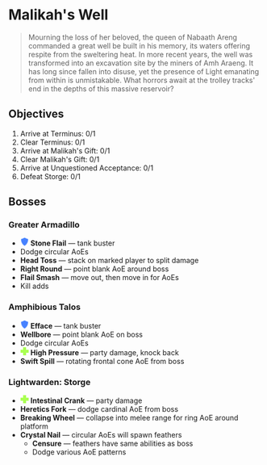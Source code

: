 # Malikah's Well

> Mourning the loss of her beloved, the queen of Nabaath Areng commanded a great well be built in his memory, its waters offering respite from the sweltering heat. In more recent years, the well was transformed into an excavation site by the miners of Amh Araeng. It has long since fallen into disuse, yet the presence of Light emanating from within is unmistakable. What horrors await at the trolley tracks' end in the depths of this massive reservoir?

## Objectives

1. Arrive at Terminus: 0/1
2. Clear Terminus: 0/1
3. Arrive at Malikah's Gift: 0/1
4. Clear Malikah's Gift: 0/1
5. Arrive at Unquestioned Acceptance: 0/1
6. Defeat Storge: 0/1

## Bosses

### Greater Armadillo

- ![](/assets/icons/role-tank.png) **Stone Flail** — tank buster
- Dodge circular AoEs
- **Head Toss** — stack on marked player to split damage
- **Right Round** — point blank AoE around boss
- **Flail Smash** — move out, then move in for AoEs
- Kill adds

### Amphibious Talos

- ![](/assets/icons/role-tank.png) **Efface** — tank buster
- **Wellbore** — point blank AoE on boss
- Dodge circular AoEs
- ![](/assets/icons/role-healer.png) **High Pressure** — party damage, knock back
- **Swift Spill** — rotating frontal cone AoE from boss

### Lightwarden: Storge

- ![](/assets/icons/role-healer.png) **Intestinal Crank** — party damage
- **Heretics Fork** — dodge cardinal AoE from boss
- **Breaking Wheel** — collapse into melee range for ring AoE around platform
- **Crystal Nail** — circular AoEs will spawn feathers
    - **Censure** — feathers have same abilities as boss
    - Dodge various AoE patterns
